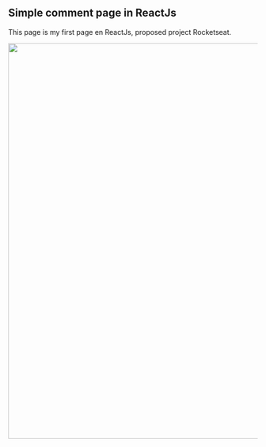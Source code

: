 ## Simple comment page in ReactJs

This page is my first page en ReactJs, proposed project Rocketseat.

<img width="800px" src="https://user-images.githubusercontent.com/41971792/73704638-751af980-46d2-11ea-801c-41cabcedcf87.png">
